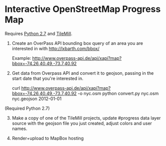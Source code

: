 # Interactive OpenStreetMap Progress Map

Requires [Python 2.7](http://www.python.org/getit/releases/2.7/) and [TileMill](http://mapbox.com/tilemill/).

1) Create an OverPass API bounding box query of an area you are interested in
with http://lxbarth.com/bbox/

    Example: http://www.overpass-api.de/api/xapi?map?bbox=-74.26,40.49,-73.7,40.92

2) Get data from Overpass API and convert it to geojson, passing in the start
date that you're interested in.

    curl http://www.overpass-api.de/api/xapi?map?bbox=-74.26,40.49,-73.7,40.92 -o nyc.osm
    python convert.py nyc.osm nyc.geojson 2012-01-01

(Required Python 2.7)

3) Make a copy of one of the TileMill projects, update #progress data layer source
with the geojson file you just created, adjust colors and user names.

4) Render+upload to MapBox hosting
